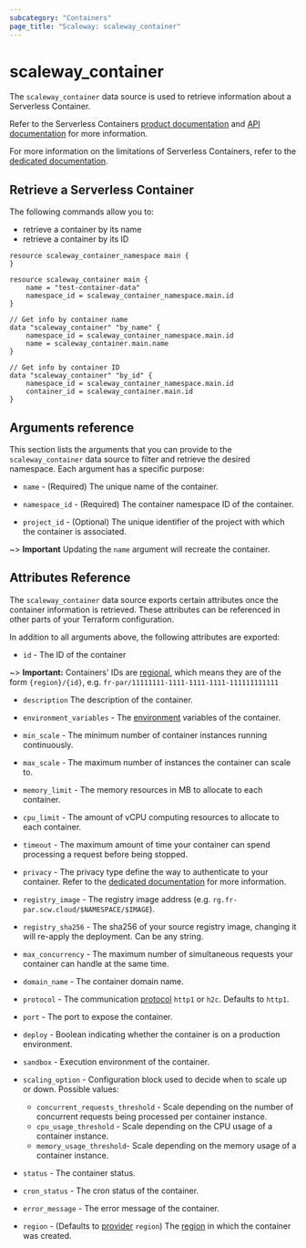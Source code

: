 ```yaml
---
subcategory: "Containers"
page_title: "Scaleway: scaleway_container"
---
```

# scaleway_container

The `scaleway_container` data source is used to retrieve information about a Serverless Container.

Refer to the Serverless Containers [product documentation](https://www.scaleway.com/en/docs/serverless/containers/) and [API documentation](https://www.scaleway.com/en/developers/api/serverless-containers/) for more information.

For more information on the limitations of Serverless Containers, refer to the [dedicated documentation](https://www.scaleway.com/en/docs/compute/containers/reference-content/containers-limitations/).

## Retrieve a Serverless Container

The following commands allow you to:

- retrieve a container by its name
- retrieve a container by its ID

```hcl
resource scaleway_container_namespace main {
}

resource scaleway_container main {
    name = "test-container-data"
    namespace_id = scaleway_container_namespace.main.id
}

// Get info by container name
data "scaleway_container" "by_name" {
    namespace_id = scaleway_container_namespace.main.id
    name = scaleway_container.main.name
}

// Get info by container ID
data "scaleway_container" "by_id" {
    namespace_id = scaleway_container_namespace.main.id
    container_id = scaleway_container.main.id
}
```

## Arguments reference

This section lists the arguments that you can provide to the `scaleway_container` data source to filter and retrieve the desired namespace. Each argument has a specific purpose:

- `name` - (Required) The unique name of the container.

- `namespace_id` - (Required) The container namespace ID of the container.

- `project_id` - (Optional) The unique identifier of the project with which the container is associated.

~> **Important** Updating the `name` argument will recreate the container.

## Attributes Reference

The `scaleway_container` data source exports certain attributes once the container information is retrieved. These attributes can be referenced in other parts of your Terraform configuration.

In addition to all arguments above, the following attributes are exported:

- `id` - The ID of the container

~> **Important:** Containers' IDs are [regional](../guides/regions_and_zones.md#resource-ids), which means they are of the form `{region}/{id}`, e.g. `fr-par/11111111-1111-1111-1111-111111111111`

- `description` The description of the container.

- `environment_variables` - The [environment](https://www.scaleway.com/en/docs/compute/containers/concepts/#environment-variables) variables of the container.

- `min_scale` - The minimum number of container instances running continuously.

- `max_scale` - The maximum number of instances the container can scale to.

- `memory_limit` - The memory resources in MB to allocate to each container.

- `cpu_limit` - The amount of vCPU computing resources to allocate to each container.

- `timeout` - The maximum amount of time your container can spend processing a request before being stopped.

- `privacy` - The privacy type define the way to authenticate to your container. Refer to the [dedicated documentation](https://www.scaleway.com/en/developers/api/serverless-containers/#path-containers-update-an-existing-container) for more information.

- `registry_image` - The registry image address (e.g. `rg.fr-par.scw.cloud/$NAMESPACE/$IMAGE`).

- `registry_sha256` - The sha256 of your source registry image, changing it will re-apply the deployment. Can be any string.

- `max_concurrency` - The maximum number of simultaneous requests your container can handle at the same time.

- `domain_name` - The container domain name.

- `protocol` - The communication [protocol](https://www.scaleway.com/en/developers/api/serverless-containers/#path-containers-update-an-existing-container) `http1` or `h2c`. Defaults to `http1`.

- `port` - The port to expose the container.

- `deploy` - Boolean indicating whether the container is on a production environment.

- `sandbox` - Execution environment of the container.

- `scaling_option` - Configuration block used to decide when to scale up or down. Possible values:
    - `concurrent_requests_threshold` - Scale depending on the number of concurrent requests being processed per container instance.
    - `cpu_usage_threshold` - Scale depending on the CPU usage of a container instance.
    - `memory_usage_threshold`- Scale depending on the memory usage of a container instance.

- `status` - The container status.

- `cron_status` - The cron status of the container.

- `error_message` - The error message of the container.

- `region` - (Defaults to [provider](../index.md#region) `region`) The [region](../guides/regions_and_zones.md#regions) in which the container was created.
